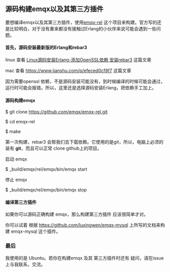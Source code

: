 ## 源码构建emqx以及其第三方插件



要想编译emqx以及其第三方插件，使用[emqx-rel](<https://github.com/emqx/emqx-rel>) 这个项目来构建。官方写的还是比较明白，对于没有重来都没有接触过Erlang的小伙伴来说可能会遇到一些问题。

#### 首先，源码安装最新版的Erlang和rebar3



linux 查看 [Linux源码安装Erlang-添加OpenSSL依赖,安装rebar3](Linux源码安装Erlang-添加OpenSSL依赖,安装rebar3.md)  这篇文章

mac 查看 <https://www.jianshu.com/p/efeced0cf8f7>  这篇文章



因为需要openssl 依赖，不是源码安装可能没有，到时候编译的时候可能会通过，运行时可能会报错。所以，这里还是选择源码安装Erlang，把依赖手工加上。



#### 源码构建emqx



$ git clone https://github.com/emqx/emqx-rel.git

$ cd emqx-rel 

$ make



第一次构建，rebar3 会帮我们去下载依赖。它使用的是git，所以，电脑上必须的装有 **git**，而且可以正常 clone github上的项目。



启动 emqx

$ _build/emqx/rel/emqx/bin/emqx start

停止 emqx

$ _build/emqx/rel/emqx/bin/emqx stop





#### 编译第三方插件

如果你可以源码正确构建 emqx，那么构建第三方插件 应该很简单才对。



你可以试着 根据  <https://github.com/luxingwen/emqx-mysql>  上所写的文档来构建 emqx-mysql 这个插件。



  ### 最后



我使用的是 Ubuntu。若你在构建emqx 及其 第三方插件时还有 疑问，请在issue上与我联系，交流。

